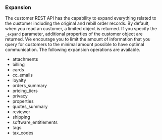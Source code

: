 ### Expansion

The customer REST API has the capability to expand everything related to the customer including 
the original and rebill order records.  By default, when you read an customer, a
limited object is returned.  If you specify the `_expand` parameter, additional properties of the customer
object are returned.  We encourage you to limit the amount of information that you query for customers
to the minimal amount possible to have optimal communication.  The following expansion operations are
available.

* attachments
* billing
* cards
* cc_emails
* loyalty
* orders_summary
* pricing_tiers
* privacy
* properties
* quotes_summary
* reviewer
* shipping
* software_entitlements
* tags
* tax_codes
